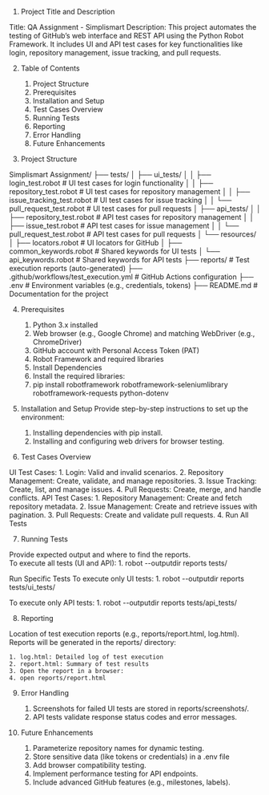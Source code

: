 1. Project Title and Description

Title: QA Assignment - Simplismart
Description: This project automates the testing of GitHub’s web interface and REST API using the Python Robot Framework. It includes UI and API test cases for key functionalities like login, repository management, issue tracking, and pull requests.

2. Table of Contents

    1. Project Structure
    2. Prerequisites
    3. Installation and Setup
    4. Test Cases Overview
    5. Running Tests
    6. Reporting
    7. Error Handling
    8. Future Enhancements


3. Project Structure

Simplismart Assignment/
├── tests/
│   ├── ui_tests/
│   │   ├── login_test.robot            # UI test cases for login functionality
│   │   ├── repository_test.robot       # UI test cases for repository management
│   │   ├── issue_tracking_test.robot   # UI test cases for issue tracking
│   │   └── pull_request_test.robot     # UI test cases for pull requests
│   ├── api_tests/
│   │   ├── repository_test.robot       # API test cases for repository management
│   │   ├── issue_test.robot            # API test cases for issue management
│   │   └── pull_request_test.robot     # API test cases for pull requests
│   └── resources/
│       ├── locators.robot              # UI locators for GitHub
│       ├── common_keywords.robot       # Shared keywords for UI tests
│       └── api_keywords.robot          # Shared keywords for API tests
├── reports/                            # Test execution reports (auto-generated)
├── .github/workflows/test_execution.yml # GitHub Actions configuration
├── .env                                # Environment variables (e.g., credentials, tokens)
├── README.md                           # Documentation for the project


4. Prerequisites

    1. Python 3.x installed
    2. Web browser (e.g., Google Chrome) and matching WebDriver (e.g., ChromeDriver)
    3. GitHub account with Personal Access Token (PAT)
    4. Robot Framework and required libraries
    5. Install Dependencies
    6. Install the required libraries:
    7. pip install robotframework robotframework-seleniumlibrary robotframework-requests python-dotenv


5. Installation and Setup
Provide step-by-step instructions to set up the environment:

    1. Installing dependencies with pip install.
    2. Installing and configuring web drivers for browser testing.


6. Test Cases Overview

UI Test Cases:
    1. Login: Valid and invalid scenarios.
    2. Repository Management: Create, validate, and manage repositories.
    3. Issue Tracking: Create, list, and manage issues.
    4. Pull Requests: Create, merge, and handle conflicts.
API Test Cases:
    1. Repository Management: Create and fetch repository metadata.
    2. Issue Management: Create and retrieve issues with pagination.
    3. Pull Requests: Create and validate pull requests.
    4. Run All Tests


7. Running Tests

Provide expected output and where to find the reports.    
To execute all tests (UI and API):
    1. robot --outputdir reports tests/

Run Specific Tests
To execute only UI tests:
    1. robot --outputdir reports tests/ui_tests/

To execute only API tests:
    1. robot --outputdir reports tests/api_tests/


8. Reporting

Location of test execution reports (e.g., reports/report.html, log.html).
Reports will be generated in the reports/ directory:

    1. log.html: Detailed log of test execution
    2. report.html: Summary of test results
    3. Open the report in a browser:
    4. open reports/report.html


9. Error Handling

    1. Screenshots for failed UI tests are stored in reports/screenshots/.
    2. API tests validate response status codes and error messages.

10. Future Enhancements

    1. Parameterize repository names for dynamic testing.
    2. Store sensitive data (like tokens or credentials) in a .env file
    3. Add browser compatibility testing.
    4. Implement performance testing for API endpoints.
    5. Include advanced GitHub features (e.g., milestones, labels).
